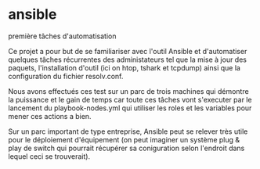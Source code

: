 # ansible
première tâches d'automatisation 

Ce projet a pour but de se familiariser avec l'outil Ansible et d'automatiser quelques tâches récurrentes des administateurs
tel que la mise à jour des paquets, l'installation d'outil (ici on htop, tshark et tcpdump) ainsi que la configuration du 
fichier resolv.conf.

Nous avons effectués ces test sur un parc de trois machines qui démontre la puissance et le gain de temps car toute ces 
tâches vont s'executer par le lancement du playbook-nodes.yml qui utiliser les roles et les variables pour mener ces actions a bien.


Sur un parc important de type entreprise, Ansible peut se relever très utile pour le déploiement d'équipement (on peut imaginer 
un système plug & play de switch qui pourrait récupérer sa coniguration selon l'endroit dans lequel ceci se trouverait).
